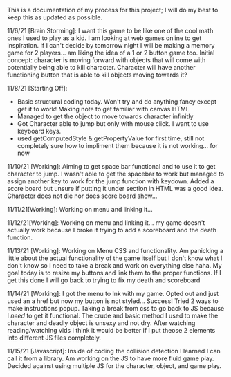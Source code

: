 This is a documentation of my process for this project; I will do my best to keep this as updated as possible. 




11/6/21 [Brain Storming]:
I want this game to be like one of the cool math ones I used to play as a kid. I am looking at web games online to get inspiration. If I can't decide by tomorrow night I will be making a memory game for 2 players... am liking the idea of a 1 or 2 button game too. 
Initial concept: character is moving forward with objects that will come with potentially being able to kill character. Character will have another functioning button that is able to kill objects moving towards it?

11/8/21 [Starting Off]:
- Basic structural coding today. Won't try and do anything fancy except get it to work! Making note to get familiar with canvas HTML 
- Managed to get the object to move towards character infinitly  
- Got Character able to jump but only with mouse click. I want to use keyboard keys.
- used getComputedStyle & getPropertyValue for first time, still not completely sure how to impliment them because it is not working... for now

11/10/21 [Working]:
Aiming to get space bar functional and to use it to get character to jump. I wasn't able to get the spacebar to  work but managed to assign another key to work for the jump function with keydown. Added a score board but unsure if putting it under section in HTML was a good idea. Character does not die nor does score board show...

11/11/21[Working]:
Working on menu and linking it...

11/12/21[Working]:
Working on menu and linking it... my game doesn't actually work because I broke it trying to add a scoreboard and the death function.

11/13/21 [Working]:
Working on Menu CSS and functionality. Am panicking a little about the actual functionality of the game itself but I don't know what I don't know so I need to take a break and work on everything else haha. My goal today is to resize my buttons and link them to the proper functions. If I get this done I will go back to trying to fix my death and scoreboard

11/14/21 [Working]:
I got the menu to lnk with my game. Opted out and just used an a href but now my button is not styled... Success! Tried 2 ways to make instructions popup. Taking a break from css to go back to JS because I *need* to get it functional. The crude and basic method I used to make the character and deadly object is unsexy and not dry. After watching reading/watching vids I think it would be better if I put theose 2 elements into different JS files completely.

11/15/21 [Javascript]:
Inside of coding the collision detection I learned I can call it from a library. Am working on the JS to have more fluid game play. Decided against using multiple JS for the character, object, and game play. 

 